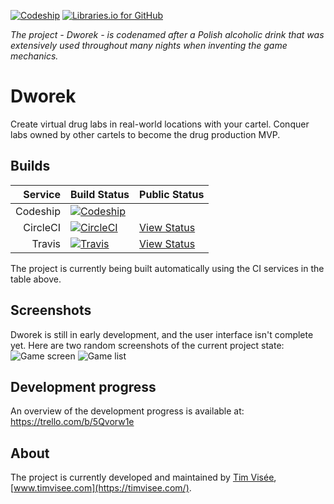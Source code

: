 [![Codeship](https://img.shields.io/codeship/f4078120-8526-0134-2eee-0ea196d1355a/master.svg)](https://codeship.com/projects/183333)
[![Libraries.io for GitHub](https://img.shields.io/librariesio/github/timvisee/Dworek.svg)](https://libraries.io/github/timvisee/Dworek)

*The project - Dworek - is codenamed after a Polish alcoholic drink that was extensively used throughout many nights when inventing the game mechanics.*

# Dworek
Create virtual drug labs in real-world locations with your cartel.
Conquer labs owned by other cartels to become the drug production MVP.

## Builds
|Service|Build Status|Public Status|
|---:|:---|:---|
|Codeship|[![Codeship](https://img.shields.io/codeship/f4078120-8526-0134-2eee-0ea196d1355a/master.svg)](https://codeship.com/projects/183333)||
|CircleCI|[![CircleCI](https://img.shields.io/circleci/project/github/timvisee/Dworek.svg)](https://circleci.com/gh/timvisee/Dworek)|[View Status](https://circleci.com/gh/timvisee/Dworek/)|
|Travis|[![Travis](https://img.shields.io/travis/timvisee/Dworek.svg)](https://travis-ci.org/timvisee/Dworek)|[View Status](https://travis-ci.org/timvisee/Dworek)|
The project is currently being built automatically using the CI services in the table above.

## Screenshots
Dworek is still in early development, and the user interface isn't complete yet.
Here are two random screenshots of the current project state:  
![Game screen](https://raw.githubusercontent.com/timvisee/Dworek/master/res/screenshot/GameScreen.png)
![Game list](https://raw.githubusercontent.com/timvisee/Dworek/master/res/screenshot/GameList.png)

## Development progress
An overview of the development progress is available at: https://trello.com/b/5Qvorw1e

## About
The project is currently developed and maintained by [Tim Visée](https://github.com/timvisee/), [www.timvisee.com](https://timvisee.com/).